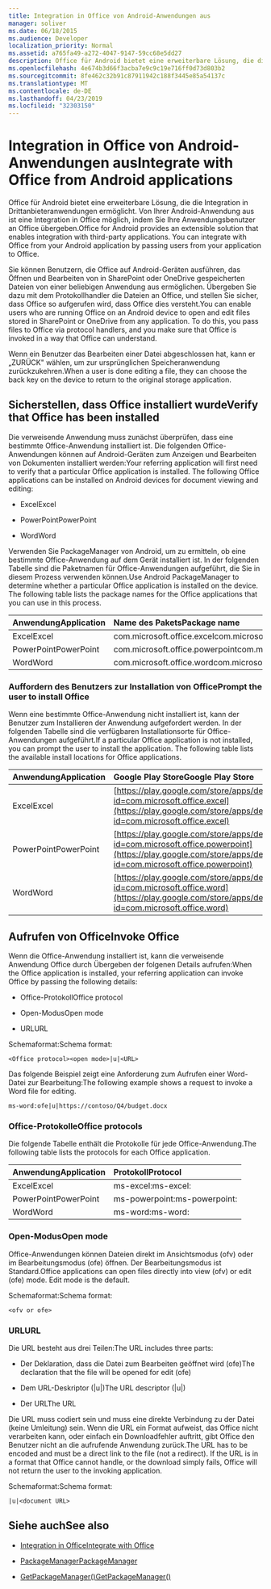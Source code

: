 ```yaml
---
title: Integration in Office von Android-Anwendungen aus
manager: soliver
ms.date: 06/18/2015
ms.audience: Developer
localization_priority: Normal
ms.assetid: a765fa49-a272-4047-9147-59cc68e5dd27
description: Office für Android bietet eine erweiterbare Lösung, die die Integration in Drittanbieteranwendungen ermöglicht. Von Ihrer Android-Anwendung aus ist eine Integration in Office möglich, indem Sie Ihre Anwendungsbenutzer an Office übergeben.
ms.openlocfilehash: 4e674b3d66f3acba7e9c9c19e716ff0d73d803b2
ms.sourcegitcommit: 8fe462c32b91c87911942c188f3445e85a54137c
ms.translationtype: MT
ms.contentlocale: de-DE
ms.lasthandoff: 04/23/2019
ms.locfileid: "32303150"
---
```

# <a name="integrate-with-office-from-android-applications"></a><span data-ttu-id="a0c99-104">Integration in Office von Android-Anwendungen aus</span><span class="sxs-lookup"><span data-stu-id="a0c99-104">Integrate with Office from Android applications</span></span>

<span data-ttu-id="a0c99-p102">Office für Android bietet eine erweiterbare Lösung, die die Integration in Drittanbieteranwendungen ermöglicht. Von Ihrer Android-Anwendung aus ist eine Integration in Office möglich, indem Sie Ihre Anwendungsbenutzer an Office übergeben.</span><span class="sxs-lookup"><span data-stu-id="a0c99-p102">Office for Android provides an extensible solution that enables integration with third-party applications. You can integrate with Office from your Android application by passing users from your application to Office.</span></span>
  
<span data-ttu-id="a0c99-p103">Sie können Benutzern, die Office auf Android-Geräten ausführen, das Öffnen und Bearbeiten von in SharePoint oder OneDrive gespeicherten Dateien von einer beliebigen Anwendung aus ermöglichen. Übergeben Sie dazu mit dem Protokollhandler die Dateien an Office, und stellen Sie sicher, dass Office so aufgerufen wird, dass Office dies versteht.</span><span class="sxs-lookup"><span data-stu-id="a0c99-p103">You can enable users who are running Office on an Android device to open and edit files stored in SharePoint or OneDrive from any application. To do this, you pass files to Office via protocol handlers, and you make sure that Office is invoked in a way that Office can understand.</span></span>
  
<span data-ttu-id="a0c99-109">Wenn ein Benutzer das Bearbeiten einer Datei abgeschlossen hat, kann er „ZURÜCK" wählen, um zur ursprünglichen Speicheranwendung zurückzukehren.</span><span class="sxs-lookup"><span data-stu-id="a0c99-109">When a user is done editing a file, they can choose the back key on the device to return to the original storage application.</span></span>
  
## <a name="verify-that-office-has-been-installed"></a><span data-ttu-id="a0c99-110">Sicherstellen, dass Office installiert wurde</span><span class="sxs-lookup"><span data-stu-id="a0c99-110">Verify that Office has been installed</span></span>

<span data-ttu-id="a0c99-p104">Die verweisende Anwendung muss zunächst überprüfen, dass eine bestimmte Office-Anwendung installiert ist. Die folgenden Office-Anwendungen können auf Android-Geräten zum Anzeigen und Bearbeiten von Dokumenten installiert werden:</span><span class="sxs-lookup"><span data-stu-id="a0c99-p104">Your referring application will first need to verify that a particular Office application is installed. The following Office applications can be installed on Android devices for document viewing and editing:</span></span> 
  
- <span data-ttu-id="a0c99-113">Excel</span><span class="sxs-lookup"><span data-stu-id="a0c99-113">Excel</span></span>
    
- <span data-ttu-id="a0c99-114">PowerPoint</span><span class="sxs-lookup"><span data-stu-id="a0c99-114">PowerPoint</span></span>
    
- <span data-ttu-id="a0c99-115">Word</span><span class="sxs-lookup"><span data-stu-id="a0c99-115">Word</span></span>
    
<span data-ttu-id="a0c99-p105">Verwenden Sie PackageManager von Android, um zu ermitteln, ob eine bestimmte Office-Anwendung auf dem Gerät installiert ist. In der folgenden Tabelle sind die Paketnamen für Office-Anwendungen aufgeführt, die Sie in diesem Prozess verwenden können.</span><span class="sxs-lookup"><span data-stu-id="a0c99-p105">Use Android PackageManager to determine whether a particular Office application is installed on the device. The following table lists the package names for the Office applications that you can use in this process.</span></span>
  
|<span data-ttu-id="a0c99-118">**Anwendung**</span><span class="sxs-lookup"><span data-stu-id="a0c99-118">**Application**</span></span>|<span data-ttu-id="a0c99-119">**Name des Pakets**</span><span class="sxs-lookup"><span data-stu-id="a0c99-119">**Package name**</span></span>|
|:-----|:-----|
|<span data-ttu-id="a0c99-120">Excel</span><span class="sxs-lookup"><span data-stu-id="a0c99-120">Excel</span></span>  <br/> |<span data-ttu-id="a0c99-121">com.microsoft.office.excel</span><span class="sxs-lookup"><span data-stu-id="a0c99-121">com.microsoft.office.excel</span></span>  <br/> |
|<span data-ttu-id="a0c99-122">PowerPoint</span><span class="sxs-lookup"><span data-stu-id="a0c99-122">PowerPoint</span></span>  <br/> |<span data-ttu-id="a0c99-123">com.microsoft.office.powerpoint</span><span class="sxs-lookup"><span data-stu-id="a0c99-123">com.microsoft.office.powerpoint</span></span>  <br/> |
|<span data-ttu-id="a0c99-124">Word</span><span class="sxs-lookup"><span data-stu-id="a0c99-124">Word</span></span>  <br/> |<span data-ttu-id="a0c99-125">com.microsoft.office.word</span><span class="sxs-lookup"><span data-stu-id="a0c99-125">com.microsoft.office.word</span></span>  <br/> |
   
### <a name="prompt-the-user-to-install-office"></a><span data-ttu-id="a0c99-126">Auffordern des Benutzers zur Installation von Office</span><span class="sxs-lookup"><span data-stu-id="a0c99-126">Prompt the user to install Office</span></span>

<span data-ttu-id="a0c99-p106">Wenn eine bestimmte Office-Anwendung nicht installiert ist, kann der Benutzer zum Installieren der Anwendung aufgefordert werden. In der folgenden Tabelle sind die verfügbaren Installationsorte für Office-Anwendungen aufgeführt.</span><span class="sxs-lookup"><span data-stu-id="a0c99-p106">If a particular Office application is not installed, you can prompt the user to install the application. The following table lists the available install locations for Office applications.</span></span>
  
|<span data-ttu-id="a0c99-129">**Anwendung**</span><span class="sxs-lookup"><span data-stu-id="a0c99-129">**Application**</span></span>|<span data-ttu-id="a0c99-130">**Google Play Store**</span><span class="sxs-lookup"><span data-stu-id="a0c99-130">**Google Play Store**</span></span>|
|:-----|:-----|
|<span data-ttu-id="a0c99-131">Excel</span><span class="sxs-lookup"><span data-stu-id="a0c99-131">Excel</span></span>  <br/> |[https://play.google.com/store/apps/details?id=com.microsoft.office.excel](https://play.google.com/store/apps/details?id=com.microsoft.office.excel) <br/> |
|<span data-ttu-id="a0c99-132">PowerPoint</span><span class="sxs-lookup"><span data-stu-id="a0c99-132">PowerPoint</span></span>  <br/> |[https://play.google.com/store/apps/details?id=com.microsoft.office.powerpoint](https://play.google.com/store/apps/details?id=com.microsoft.office.powerpoint) <br/> |
|<span data-ttu-id="a0c99-133">Word</span><span class="sxs-lookup"><span data-stu-id="a0c99-133">Word</span></span>  <br/> |[https://play.google.com/store/apps/details?id=com.microsoft.office.word](https://play.google.com/store/apps/details?id=com.microsoft.office.word) <br/> |
   
## <a name="invoke-office"></a><span data-ttu-id="a0c99-134">Aufrufen von Office</span><span class="sxs-lookup"><span data-stu-id="a0c99-134">Invoke Office</span></span>

<span data-ttu-id="a0c99-135">Wenn die Office-Anwendung installiert ist, kann die verweisende Anwendung Office durch Übergeben der folgenen Details aufrufen:</span><span class="sxs-lookup"><span data-stu-id="a0c99-135">When the Office application is installed, your referring application can invoke Office by passing the following details:</span></span>
  
- <span data-ttu-id="a0c99-136">Office-Protokoll</span><span class="sxs-lookup"><span data-stu-id="a0c99-136">Office protocol</span></span>
    
- <span data-ttu-id="a0c99-137">Open-Modus</span><span class="sxs-lookup"><span data-stu-id="a0c99-137">Open mode</span></span>
    
- <span data-ttu-id="a0c99-138">URL</span><span class="sxs-lookup"><span data-stu-id="a0c99-138">URL</span></span>
    
<span data-ttu-id="a0c99-139">Schemaformat:</span><span class="sxs-lookup"><span data-stu-id="a0c99-139">Schema format:</span></span>
  
 `<Office protocol><open mode>|u|<URL>`
  
<span data-ttu-id="a0c99-140">Das folgende Beispiel zeigt eine Anforderung zum Aufrufen einer Word-Datei zur Bearbeitung:</span><span class="sxs-lookup"><span data-stu-id="a0c99-140">The following example shows a request to invoke a Word file for editing.</span></span>
  
 `ms-word:ofe|u|https://contoso/Q4/budget.docx`
  
### <a name="office-protocols"></a><span data-ttu-id="a0c99-141">Office-Protokolle</span><span class="sxs-lookup"><span data-stu-id="a0c99-141">Office protocols</span></span>

<span data-ttu-id="a0c99-142">Die folgende Tabelle enthält die Protokolle für jede Office-Anwendung.</span><span class="sxs-lookup"><span data-stu-id="a0c99-142">The following table lists the protocols for each Office application.</span></span>
  
|<span data-ttu-id="a0c99-143">**Anwendung**</span><span class="sxs-lookup"><span data-stu-id="a0c99-143">**Application**</span></span>|<span data-ttu-id="a0c99-144">**Protokoll**</span><span class="sxs-lookup"><span data-stu-id="a0c99-144">**Protocol**</span></span>|
|:-----|:-----|
|<span data-ttu-id="a0c99-145">Excel</span><span class="sxs-lookup"><span data-stu-id="a0c99-145">Excel</span></span>  <br/> |<span data-ttu-id="a0c99-146">ms-excel:</span><span class="sxs-lookup"><span data-stu-id="a0c99-146">ms-excel:</span></span>  <br/> |
|<span data-ttu-id="a0c99-147">PowerPoint</span><span class="sxs-lookup"><span data-stu-id="a0c99-147">PowerPoint</span></span>  <br/> |<span data-ttu-id="a0c99-148">ms-powerpoint:</span><span class="sxs-lookup"><span data-stu-id="a0c99-148">ms-powerpoint:</span></span>  <br/> |
|<span data-ttu-id="a0c99-149">Word</span><span class="sxs-lookup"><span data-stu-id="a0c99-149">Word</span></span>  <br/> |<span data-ttu-id="a0c99-150">ms-word:</span><span class="sxs-lookup"><span data-stu-id="a0c99-150">ms-word:</span></span>  <br/> |
   
### <a name="open-mode"></a><span data-ttu-id="a0c99-151">Open-Modus</span><span class="sxs-lookup"><span data-stu-id="a0c99-151">Open mode</span></span>

<span data-ttu-id="a0c99-p107">Office-Anwendungen können Dateien direkt im Ansichtsmodus (ofv) oder im Bearbeitungsmodus (ofe) öffnen. Der Bearbeitungsmodus ist Standard.</span><span class="sxs-lookup"><span data-stu-id="a0c99-p107">Office applications can open files directly into view (ofv) or edit (ofe) mode. Edit mode is the default.</span></span>
  
<span data-ttu-id="a0c99-154">Schemaformat:</span><span class="sxs-lookup"><span data-stu-id="a0c99-154">Schema format:</span></span>
  
 `<ofv or ofe>`
  
### <a name="url"></a><span data-ttu-id="a0c99-155">URL</span><span class="sxs-lookup"><span data-stu-id="a0c99-155">URL</span></span>

<span data-ttu-id="a0c99-156">Die URL besteht aus drei Teilen:</span><span class="sxs-lookup"><span data-stu-id="a0c99-156">The URL includes three parts:</span></span>
  
- <span data-ttu-id="a0c99-157">Der Deklaration, dass die Datei zum Bearbeiten geöffnet wird (ofe)</span><span class="sxs-lookup"><span data-stu-id="a0c99-157">The declaration that the file will be opened for edit (ofe)</span></span>
    
- <span data-ttu-id="a0c99-158">Dem URL-Deskriptor (|u|)</span><span class="sxs-lookup"><span data-stu-id="a0c99-158">The URL descriptor (|u|)</span></span>
    
- <span data-ttu-id="a0c99-159">Der URL</span><span class="sxs-lookup"><span data-stu-id="a0c99-159">The URL</span></span>
    
<span data-ttu-id="a0c99-p108">Die URL muss codiert sein und muss eine direkte Verbindung zu der Datei (keine Umleitung) sein. Wenn die URL ein Format aufweist, das Office nicht verarbeiten kann, oder einfach ein Downloadfehler auftritt, gibt Office den Benutzer nicht an die aufrufende Anwendung zurück.</span><span class="sxs-lookup"><span data-stu-id="a0c99-p108">The URL has to be encoded and must be a direct link to the file (not a redirect). If the URL is in a format that Office cannot handle, or the download simply fails, Office will not return the user to the invoking application.</span></span>
  
<span data-ttu-id="a0c99-162">Schemaformat:</span><span class="sxs-lookup"><span data-stu-id="a0c99-162">Schema format:</span></span>
  
 `|u|<document URL>`
  
## <a name="see-also"></a><span data-ttu-id="a0c99-163">Siehe auch</span><span class="sxs-lookup"><span data-stu-id="a0c99-163">See also</span></span>
<span data-ttu-id="a0c99-164"><a name="bk_addresources"> </a></span><span class="sxs-lookup"><span data-stu-id="a0c99-164"><a name="bk_addresources"> </a></span></span>

- [<span data-ttu-id="a0c99-165">Integration in Office</span><span class="sxs-lookup"><span data-stu-id="a0c99-165">Integrate with Office</span></span>](integrate-with-office.md)
    
- [<span data-ttu-id="a0c99-166">PackageManager</span><span class="sxs-lookup"><span data-stu-id="a0c99-166">PackageManager</span></span>](https://developer.android.com/reference/android/content/pm/PackageManager.html)
    
- [<span data-ttu-id="a0c99-167">GetPackageManager()</span><span class="sxs-lookup"><span data-stu-id="a0c99-167">GetPackageManager()</span></span>](https://developer.android.com/reference/android/content/Context.html)
    

